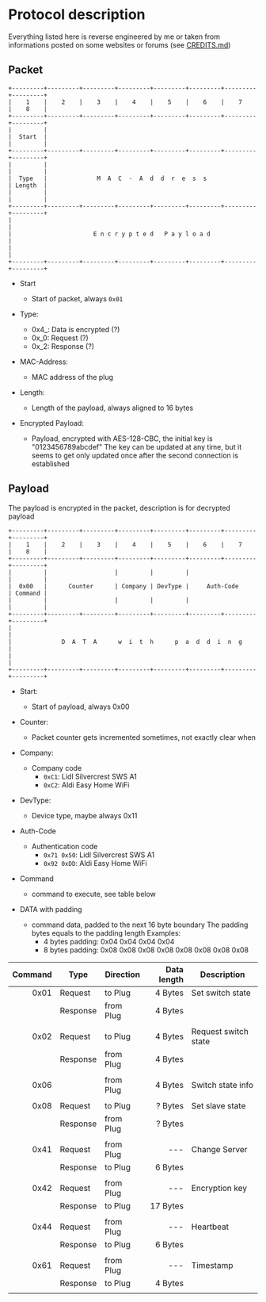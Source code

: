 # Protocol description

Everything listed here is reverse engineered by me or taken from informations
posted on some websites or forums (see [CREDITS.md](CREDITS.md))


## Packet

```
+---------+---------+---------+---------+---------+---------+---------+---------+
|    1    |    2    |    3    |    4    |    5    |    6    |    7    |    8    |
+---------+---------+---------+---------+---------+---------+---------+---------+
|         |
|  Start  |
|         |
+---------+---------+---------+---------+---------+---------+---------+---------+
|         |                                                           |         |
|  Type   |              M  A  C  -  A  d  d  r  e  s  s              | Length  |
|         |                                                           |         |
+---------+---------+---------+---------+---------+---------+---------+---------+
|                                                                               |
|                       E n c r y p t e d   P a y l o a d                       |
|                                                                               |
+---------+---------+---------+---------+---------+---------+---------+---------+
```

* Start
  - Start of packet, always `0x01`

* Type:
  - 0x4_: Data is encrypted (?)
  - 0x_0: Request (?)
  - 0x_2: Response (?)

* MAC-Address:
  - MAC address of the plug

* Length:
  - Length of the payload, always aligned to 16 bytes

* Encrypted Payload:
  - Payload, encrypted with AES-128-CBC, the initial key is "0123456789abcdef"
    The key can be updated at any time, but it seems to get only updated once
    after the second connection is established



## Payload

The payload is encrypted in the packet, description is for decrypted payload

```
+---------+---------+---------+---------+---------+---------+---------+---------+
|    1    |    2    |    3    |    4    |    5    |    6    |    7    |    8    |
+---------+---------+---------+---------+---------+---------+---------+---------+
|         |                   |         |         |                   |         |
|  0x00   |      Counter      | Company | DevType |     Auth-Code     | Command |
|         |                   |         |         |                   |         |
+---------+---------+---------+---------+---------+---------+---------+---------+
|                                                                               |
|              D  A  T  A      w  i  t  h      p  a  d  d  i  n  g              |
|                                                                               |
+---------+---------+---------+---------+---------+---------+---------+---------+
```


* Start:
  - Start of payload, always 0x00

* Counter:
  - Packet counter gets incremented sometimes, not exactly clear when

* Company:
  - Company code
    - `0xC1`: Lidl Silvercrest SWS A1
    - `0xC2`: Aldi Easy Home WiFi

* DevType:
  - Device type, maybe always 0x11

* Auth-Code
  - Authentication code
    - `0x71 0x50`: Lidl Silvercrest SWS A1
    - `0x92 0xDD`: Aldi Easy Home WiFi

* Command
  - command to execute, see table below

* DATA with padding
  - command data, padded to the next 16 byte boundary
    The padding bytes equals to the padding length
    Examples:
    - 4 bytes padding: 0x04 0x04 0x04 0x04
    - 8 bytes padding: 0x08 0x08 0x08 0x08 0x08 0x08 0x08 0x08


| Command | Type     | Direction | Data length | Description           |
| -------:| -------- | --------- | -----------:| --------------------  |
|    0x01 | Request  | to Plug   |     4 Bytes | Set switch state      |
|         | Response | from Plug |     4 Bytes |                       |
|         |          |           |             |                       |
|    0x02 | Request  | to Plug   |     4 Bytes | Request switch state  |
|         | Response | from Plug |     4 Bytes |                       |
|         |          |           |             |                       |
|    0x06 |          | from Plug |     4 Bytes | Switch state info     |
|         |          |           |             |                       |
|    0x08 | Request  | to Plug   |     ? Bytes | Set slave state       |
|         | Response | from Plug |     ? Bytes |                       |
|         |          |           |             |                       |
|    0x41 | Request  | from Plug |         --- | Change Server         |
|         | Response | to Plug   |     6 Bytes |                       |
|         |          |           |             |                       |
|    0x42 | Request  | from Plug |         --- | Encryption key        |
|         | Response | to Plug   |    17 Bytes |                       |
|         |          |           |             |                       |
|    0x44 | Request  | from Plug |         --- | Heartbeat             |
|         | Response | to Plug   |     6 Bytes |                       |
|         |          |           |             |                       |
|    0x61 | Request  | from Plug |         --- | Timestamp             |
|         | Response | to Plug   |     4 Bytes |                       |
|         |          |           |             |                       |


